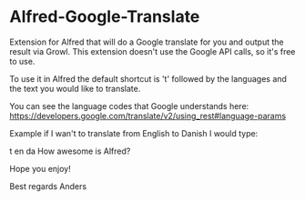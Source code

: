 Alfred-Google-Translate
=======================

Extension for Alfred that will do a Google translate for you and output the result via Growl.
This extension doesn't use the Google API calls, so it's free to use.

To use it in Alfred the default shortcut is 't' followed by the languages and the text you would like to translate.

You can see the language codes that Google understands here: https://developers.google.com/translate/v2/using_rest#language-params

Example if I wan't to translate from English to Danish I would type:

t en da How awesome is Alfred?


Hope you enjoy!

Best regards
Anders